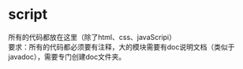 # script
所有的代码都放在这里（除了html、css、javaScripi）<br>
要求：所有的代码都必须要有注释，大的模块需要有doc说明文档（类似于javadoc），需要专门创建doc文件夹。

